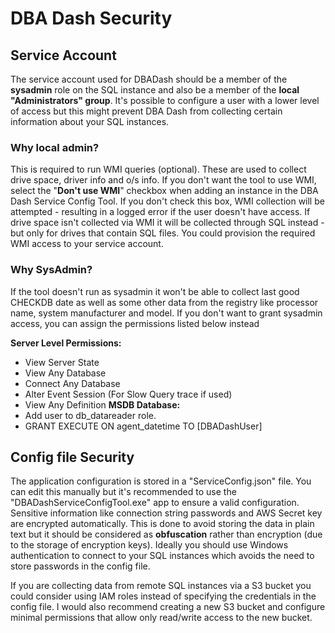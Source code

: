 # DBA Dash Security

## Service Account
The service account used for DBADash should be a member of the **sysadmin** role on the SQL instance and also be a member of  the **local "Administrators" group**.  It's possible to configure a user with a lower level of access but this might prevent DBA Dash from collecting certain information about your SQL instances.

### Why local admin?  
This is required to run WMI queries (optional).  These are used to collect drive space, driver info and o/s info.  If you don't want the tool to use WMI, select the "**Don't use WMI**" checkbox when adding an instance in the DBA Dash Service Config Tool. If you don't check this box, WMI collection will be attempted - resulting in a logged error if the user doesn't have access.  If drive space isn't collected via WMI it will be collected through SQL instead - but only for drives that contain SQL files. You could provision the required WMI access to your service account.  

### Why SysAdmin?

If the tool doesn't run as sysadmin it won't be able to collect last good CHECKDB date as well as some other data from the registry like processor name, system manufacturer and model.  If you don't want to grant sysadmin access, you can assign the permissions listed below instead

**Server Level Permissions:**
* View Server State
* View Any Database
* Connect Any Database
* Alter Event Session (For Slow Query trace if used)
* View Any Definition
**MSDB Database:**
* Add user to db_datareader role.
* GRANT EXECUTE ON agent_datetime TO [DBADashUser]

## Config file Security

The application configuration is stored in a "ServiceConfig.json" file.  You can edit this manually but it's recommended to use the "DBADashServiceConfigTool.exe" app to ensure a valid configuration.  Sensitive information like connection string passwords and AWS Secret key are encrypted automatically.  This is done to avoid storing the data in plain text but it should be considered as **obfuscation** rather than encryption (due to the storage of encryption keys).  Ideally you should use Windows authentication to connect to your SQL instances which avoids the need to store passwords in the config file.  

If you are collecting data from remote SQL instances via a S3 bucket you could consider using IAM roles instead of specifying the credentials in the config file.  I would also recommend creating a new S3 bucket and configure minimal permissions that allow only read/write access to the new bucket.